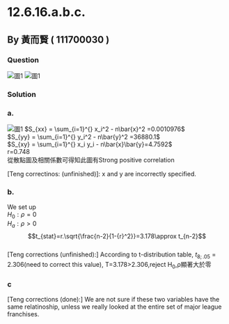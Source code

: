 # 12.6.16.a.b.c.

## By 黃而賢 ( 111700030 )

### Question
![圖1](https://github.com/HWTeng-Course/202402-Statistics/blob/main/Images/%E4%B8%80.jpg)
![圖1](https://github.com/HWTeng-Course/202402-Statistics/blob/main/Images/%E4%BA%8C.jpg)

### Solution 
### a.
![圖1](https://github.com/HWTeng-Course/202402-Statistics/blob/main/Images/%E4%B8%89.jpg)
$S_{xx} = \sum_{i=1}^{} x_i^2 - n\bar{x}^2 =0.0010976$<br>
$S_{yy} = \sum_{i=1}^{} y_i^2 - n\bar{y}^2 =36880.1$<br>
$S_{xy} = \sum_{i=1}^{} x_i y_i - n\bar{x}\bar{y}=4.7592$<br>
r=0.748<br>
從散點圖及相關係數可得知此圖有Strong positive correlation

[Teng correctinos: (unfinished)]: x and y are incorrectly specified. 


### b.
We set up<br>
$H_0:ρ=0$\
$H_a:ρ>0$
$$t_{stat}=r.\sqrt{\frac{n-2}{1-{r}^2}}=3.178\approx t_{n-2}$$<br>
[Teng corrections (unfinished):] 
According to t-distribution table, $t_{8;.05}$ = 2.306(need to correct this value), 
T=3.178>2.306,reject H<sub>0</sub>,ρ顯著大於零




### c
[Teng corrections (done):] We are not sure if these two variables have the same relatinoship, unless we really looked at the entire set of major league franchises.
